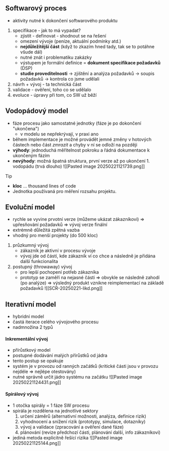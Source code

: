 ## Softwarový proces
- aktivity nutné k dokončení softwarového produktu
1) specifikace - jak to má vypadat?
	- zjistit - definovat - shodnout se na řešení
	- omezení vývoje (peníze, aktuální podmínky atd.)
	- **nejdůležitější část** (když to zkazím hned tady, tak se to potáhne všude dál)
	- nutné znát i problematiku zakázky
	- výstupem je formální definice = **dokument specifikace požadavků** (DSP)
	- **studie proveditelnosti** ->  zjištění a analýza požadavků -> soupis požadavků -> kontrola co jsme udělali
2) návrh + vývoj - ta technická část
3) validace - ověření, toho co se udělalo
4) evoluce - úpravy při tom, co SW už běží

## Vodopádový model
- fáze procesu jako samostatné jednotky (fáze je po dokončení "ukončena")
	- v modelu se nepřekrývají, v praxi ano
- během implementace je možné provádět jemné změny v hotových částech nebo část *zmrazit* a chyby v ní se odloží na později 
- **výhody**: jednoduchá měřitelnost pokroku a řádná dokumentace k ukončeným fázím
- **nevýhody**: možná špatná struktura, první verze až po ukončení 1. vodopádu (trvá dlouho)
![[Pasted image 20250221121739.png]]

> [!tip]
> - **kloc** ... thousand lines of code
> - Jednotka používaná pro měření rozsahu projektu.
## Evoluční model
- rychle se vyvine prvotní verze (můžeme ukázat zákazníkovi) => upřesňování požadavků => vývoj verze finální
- extrémně důležitá zpětná vazba
- vhodný pro menší projekty (do 500 kloc)
1) průzkumný vývoj
	- zákazník je aktivní v procesu vývoje
	- vývoj jde od částí, kde zákazník ví co chce a následně je přidána další funkcionalita
2) postupný (throwaway) vývoj
	- pro lepší pochopení potřeb zákazníka
	- prototyp se zaměří na nejasné části => obvykle se následně zahodí (po analýze) => výsledný produkt vznikne reimplementací na základě požadavků
![[SCR-20250221-likd.png]]
## Iterativní model
- hybridní model
- častá iterace celého vývojového procesu
- nadmnožina 2 typů
#### Inkrementální vývoj
 - přírůstkový model
 - postupné dodávání malých přírůstků od jádra
 - tento postup se opakuje
 - systém je v provozu od ranných začátků (kritické části jsou v provozu nejdéle => nejlépe otestovány)
 - nutné správně určit jádro systému na začátku
![[Pasted image 20250221124431.png]]
#### Spirálový vývoj
- 1 otočka spirály = 1 fáze SW procesu
- spirála je rozdělena na jednotlivé sektory
	1) určení záměrů (alternativní možnosti, analýza, definice rizik)
	2) vyhodnocení a snížení rizik (prototypy, simulace, dotazníky)
	3) vývoj a validace (zpracování a ověření dané fáze)
	4) plánování (revize předchozí části, plánování další, info zákazníkovi)
- jediná metoda explicitně řešící rizika
![[Pasted image 20250221125144.png]]